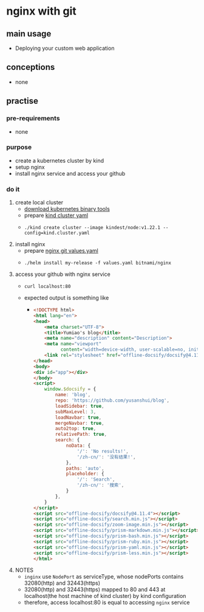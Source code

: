 # nginx with git

## main usage

* Deploying your custom web application

## conceptions

* none

## practise

### pre-requirements

* none

### purpose

* create a kubernetes cluster by kind
* setup nginx
* install nginx service and access your github

### do it

1. create local cluster 
    * [download kubernetes binary tools](../download.kubernetes.binary.tools.md)
    * prepare [kind cluster yaml](resources/kind.cluster.yaml.md)
    * ```shell
      ./kind create cluster --image kindest/node:v1.22.1 --config=kind.cluster.yaml 
      ```
3. install nginx
    * prepare [nginx git values.yaml](resources/nginx.git.values.yaml.md)
    * ```shell
      ./helm install my-release -f values.yaml bitnami/nginx
      ```
4. access your github with nginx service
    + ```shell
      curl localhost:80
      ```
    + expected output is something like
        * ```html
          <!DOCTYPE html>
          <html lang="en">
          <head>
              <meta charset="UTF-8">
              <title>Yumiao's blog</title>
              <meta name="description" content="Description">
              <meta name="viewport"
                    content="width=device-width, user-scalable=no, initial-scale=1.0, maximum-scale=1.0, minimum-scale=1.0">
              <link rel="stylesheet" href="offline-docsify/docsify@4.11.4-vue.css">
          </head>
          <body>
          <div id="app"></div>
          </body>
          <script>
              window.$docsify = {
                  name: 'blog',
                  repo: 'https://github.com/yusanshui/blog',
                  loadSidebar: true,
                  subMaxLevel: 3,
                  loadNavbar: true,
                  mergeNavbar: true,
                  auto2top: true,
                  relativePath: true,
                  search: {
                      noData: {
                          '/': 'No results!',
                          '/zh-cn/': '没有结果!',
                      },
                      paths: 'auto',
                      placeholder: {
                          '/': 'Search',
                          '/zh-cn/': '搜索',
                      }
                  },
              }
          </script>
          <script src="offline-docsify/docsify@4.11.4"></script>
          <script src="offline-docsify/search.min.js"></script>
          <script src="offline-docsify/zoom-image.min.js"></script>
          <script src="offline-docsify/prism-markdown.min.js"></script>
          <script src="offline-docsify/prism-bash.min.js"></script>
          <script src="offline-docsify/prism-ruby.min.js"></script>
          <script src="offline-docsify/prism-yaml.min.js"></script>
          <script src="offline-docsify/prism-less.min.js"></script>
          </html>
          ```
5. NOTES
    * `inginx` use `NodePort` as serviceType, whose nodePorts contains 32080(http) and 32443(https)
    * 32080(http) and 32443(https) mapped to 80 and 443 at localhost(the host machine of kind cluster) by kind
      configuration
    * therefore, access localhost:80 is equal to accessing `nginx` service

